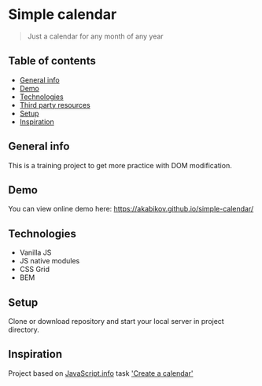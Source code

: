 # Simple calendar
> Just a calendar for any month of any year


## Table of contents
* [General info](#general-info)
* [Demo](#demo)
* [Technologies](#technologies)
* [Third party resources](#third-party-resources)
* [Setup](#setup)
* [Inspiration](#inspiration)

## General info
This is a training project to get more practice with DOM modification.

## Demo
You can view online demo here: https://akabikov.github.io/simple-calendar/

## Technologies
* Vanilla JS
* JS native modules
* CSS Grid
* BEM

## Setup
Clone or download repository and start your local server in project directory.

## Inspiration
Project based on [JavaScript.info](https://javascript.info) task ['Create a calendar'](https://javascript.info/task/calendar-table)